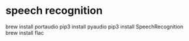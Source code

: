 # speech recognition

brew install portaudio
pip3 install pyaudio
pip3 install SpeechRecognition
brew install flac


